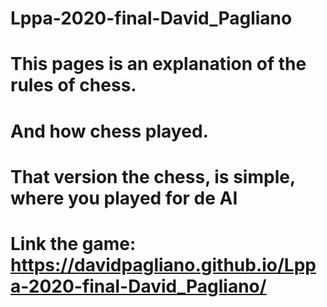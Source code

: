 # Lppa-2020-final-David_Pagliano
# This pages is an explanation of the rules of chess.
# And how chess played. 
# That version the chess, is simple, where you played for de AI
# Link the game: https://davidpagliano.github.io/Lppa-2020-final-David_Pagliano/
